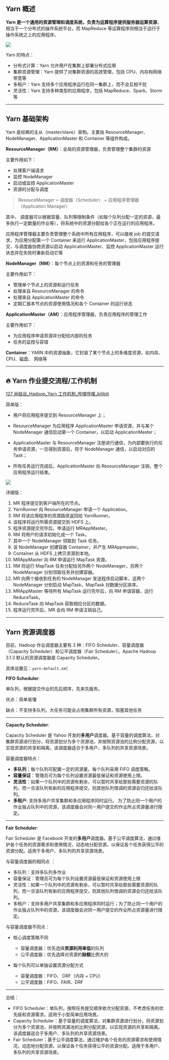 ## Yarn 概述

**Yarn 是一个通用的资源管理和调度系统，负责为运算程序提供服务器运算资源**，相当于一个分布式的操作系统平台，而 MapReduce 等运算程序则相当于运行于操作系统之上的应用程序。

![](https://raw.githubusercontent.com/MXJULY/image/main/img/202310032318894.png)

Yarn 的特点：

- 分布式计算：Yarn 允许用户在集群上部署分布式应用
- 集群资源管理：Yarn 提供了对集群资源的高效管理，包括 CPU、内存和网络带宽等
- 多租户：Yarn 支持多个应用程序运行在同一集群上，而不会互相干扰
- 灵活性：Yarn 支持多种类型的应用程序，包括 MapReduce、Spark、Storm 等

---

## Yarn 基础架构

Yarn 是经典的主从（master/slave）架构。主要由 ResourceManager、NodeManager、ApplicationMaster 和 Container 等组件构成。

**ResourceManager（RM）**：全局的资源管理器，负责管理整个集群的资源

主要作用如下：

- 处理客户端请求
- 监控 NodeManager
- 启动或监控 ApplicationMaster
- 资源的分配与调度

> ResouceManager = 调度器（Scheduler） + 应用程序管理器（Application Manager）

其中， 调度器可以根据容量、队列等限制条件（如每个队列分配一定的资源，最多执行一定数量的作业等），将系统中的资源分配给各个正在运行的应用程序。

应用程序管理器主要负责管理整个系统中所有应用程序，可以接收 job 的提交请求，为应用分配第一个 Container 来运行 ApplicationMaster，包括应用程序提交、与调度器协商资源以启动 ApplicationMaster、监控 ApplicationMaster 运行状态并在失败时重新启动它等

**NodeManager（NM）**：每个节点上的资源和任务的管理器

主要作用如下：

- 管理单个节点上的资源和运行任务
- 处理来自 ResourceManager 的命令
- 处理来自 ApplicationMaster 的命令
- 定期汇报本节点的资源使用情况和各个 Container 的运行状态

**ApplicationMaster（AM）**：应用程序管理器，负责应用程序的管理工作

主要作用如下：

- 为应用程序申请资源并分配给内部的任务
- 任务的监控与容错

**Container**：YARN 中的资源抽象，它封装了某个节点上的多维度资源，如内存、CPU、磁盘、 网络等

---

## :fire: Yarn 作业提交流程/工作机制

[127 尚硅谷\_Hadoop_Yarn 工作机制\_哔哩哔哩\_bilibili](https://www.bilibili.com/video/BV1Qp4y1n7EN?p=127&vd_source=f3af28d1fd89af1eb80db058885d7130)

简单版：

- 用户将应用程序提交到 ResourceManager 上；

- ResourceManager 为应用程序 ApplicationMaster 申请资源，并与某个 NodeManager 通信启动第一个 Container，以启动 ApplicationMaster；

- ApplicationMaster 与 ResourceManager 注册进行通信，为内部要执行的任务申请资源，一旦得到资源后，将于 NodeManager 通信，以启动对应的 Task；

- 所有任务运行完成后，ApplicationMaster 向 ResourceManager 注销，整个应用程序运行结束。

![](https://raw.githubusercontent.com/MXJULY/image/main/img/202309291842974.png)

详细版：

1. MR 程序提交到客户端所在的节点。
2. YarnRunner 向 ResourceManager 申请一个 Application。
3. RM 将该应用程序的资源路径返回给 YarnRunner。
4. 该程序将运行所需资源提交到 HDFS 上。
5. 程序资源提交完毕后，申请运行 MRAppMaster。
6. RM 将用户的请求初始化成一个 Task。
7. 其中一个 NodeManager 领取到 Task 任务。
8. 该 NodeManager 创建容器 Container，并产生 MRAppmaster。
9. Container 从 HDFS 上拷贝资源到本地。
10. MRAppMaster 向 RM 申请运行 MapTask 资源。
11. RM 将运行 MapTask 任务分配给另外两个 NodeManager，另两个 NodeManager 分别领取任务并创建容器。
12. MR 向两个接收到任务的 NodeManager 发送程序启动脚本，这两个 NodeManager 分别启动 MapTask，MapTask 对数据分区排序。
13. MRAppMaster 等待所有 MapTask 运行完毕后，向 RM 申请容器，运行 ReduceTask。
14. ReduceTask 向 MapTask 获取相应分区的数据。
15. 程序运行完毕后，MR 会向 RM 申请注销自己。

---

## Yarn 资源调度器

目前，Hadoop 作业调度器主要有 3 种：FIFO Scheduler、容量调度器（Capacity Scheduler）和公平调度器（Fair Scheduler）。Apache Hadoop 3.1.3 默认的资源调度器是 Capacity Scheduler。

具体设置见：`yarn-default.xml`

**FIFO Scheduler**:

单队列，根据提交作业的先后顺序，先来先服务。

优点：简单易懂

缺点：不支持多队列，大任务可能会占用集群所有资源，阻塞其他任务

---

**Capacity Scheduler**:

Capacity Scheduler 是 Yahoo 开发的**多用户**调度器。基于容量的调度算法，对集群资源进行划分，将资源划分为多个资源池，并按照资源池的比例分配资源，以实现资源的共享和隔离。该调度器适合于多用户、多队列的共享资源场景。

容量调度器特点：

- **多队列**：每个队列可配置一定的资源量，每个队列采用 FIFO 调度策略。
- **容量保证**：管理员可为每个队列设置资源最低保证和资源使用上限。
- **灵活性**：如果一个队列中的资源有剩余，可以暂时共享给那些需要资源的队列，而一旦该队列有新的应用程序提交，则其他队列借调的资源会归还给该队列。
- **多租户**: 支持多用户共享集群和多应用程序同时运行。 为了防止同一个用户的作业独占队列中的资源，该调度器会对同一用户提交的作业所占资源量进行限定。

---

**Fair Scheduler**:

Fair Scheduler 是 Facebook 开发的**多用户**调度器。基于公平调度算法，通过维护各个任务的资源需求和使用情况，动态地分配资源，以保证各个任务获得公平的资源分配。适用于多用户、多队列的共享资源场景。

与容量调度器的相同点 ：

- 多队列：支持多队列多作业
- 容量保证：管理员可为每个队列设置资源最低保证和资源使用上限
- 灵活性：如果一个队列中的资源有剩余，可以暂时共享给那些需要资源的队列，而一旦该队列有新的应用程序提交，则其他队列借调的资源会归还给该队列。
- 多租户：支持多用户共享集群和多应用程序同时运行；为了防止同一个用户的作业独占队列中的资源，该调度器会对同一用户提交的作业所占资源量进行限定。

与容量调度器不同点：

- 核心调度策略不同

  - 容量调度器：优先选择**资源利用率低**的队列
  - 公平调度器：优先选择对资源的**缺额**比例大的

- 每个队列可以单独设置资源分配方式

  - 容量调度器：FIFO、 DRF（内存 + CPU）
  - 公平调度器：FIFO、FAIR、DRF

---

总结：

- FIFO Scheduler：单队列，按照任务提交顺序依次分配资源，不考虑任务的优先级和资源需求。适用于小型简单应用场景。
- Capacity Scheduler：基于容量的调度算法，对集群资源进行划分，将资源划分为多个资源池，并按照资源池的比例分配资源，以实现资源的共享和隔离。该调度器适合于多用户、多队列的共享资源场景。
- Fair Scheduler：基于公平调度算法，通过维护各个任务的资源需求和使用情况，动态地分配资源，以保证各个任务获得公平的资源分配。适用于多用户、多队列的共享资源场景。
